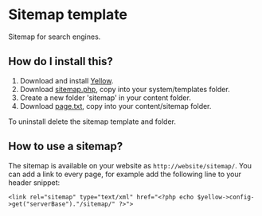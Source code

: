 Sitemap template
================

Sitemap for search engines.

How do I install this?
----------------------
1. Download and install [Yellow](https://github.com/markseu/yellowcms/).  
2. Download [sitemap.php](sitemap.php?raw=true), copy into your system/templates folder.  
3. Create a new folder 'sitemap' in your content folder.
4. Download [page.txt](page.txt?raw=true), copy into your content/sitemap folder.

To uninstall delete the sitemap template and folder.

How to use a sitemap?
---------------------
The sitemap is available on your website as `http://website/sitemap/`. You can add a link to every page, for example add the following line to your header snippet:

`<link rel="sitemap" type="text/xml" href="<?php echo $yellow->config->get("serverBase")."/sitemap/" ?>">`
